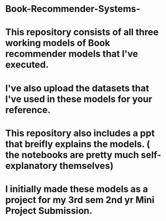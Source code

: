 # Book-Recommender-Systems-
# This repository consists of all three working models of Book recommender models that I've executed.
# I've also upload the datasets that I've used in these models for your reference.
# This repository also includes a ppt that breifly explains the models. ( the notebooks are pretty much self-explanatory themselves)
# I initially made these models as a project for my 3rd sem 2nd yr Mini Project Submission.
